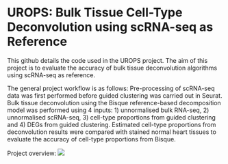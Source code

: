 # UROPS: Bulk Tissue Cell-Type Deconvolution using scRNA-seq as Reference

This github details the code used in the UROPS project. 
The aim of this project is to evaluate the accuracy of bulk tissue deconvolution algorithms using scRNA-seq as reference.

The general project workflow is as follows:
Pre-processing of scRNA-seq data was first performed before guided clustering was carried out in Seurat. Bulk tissue deconvolution using the Bisque reference-based decomposition model was performed using 4 inputs: 1) unnormalised bulk RNA-seq, 2) unnormalised scRNA-seq, 3) cell-type proportions from guided clustering and 4) DEGs from guided clustering. Estimated cell-type proportions from deconvolution results were compared with stained normal heart tissues to evaluate the accuracy of cell-type proportions from Bisque.

Project overview:
![](https://github.com/Amandahsr/UROPSBulkTissueDeconvolution/blob/master/Misc./UROPS%20Project%20Overview.png)
